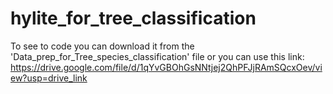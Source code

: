 ﻿# hylite_for_tree_classification

To see to code you can download it from the 'Data_prep_for_Tree_species_classification' file or you can use this link: https://drive.google.com/file/d/1qYvGBOhGsNNtjej2QhPFJjRAmSQcxOev/view?usp=drive_link 

